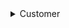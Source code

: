 <link href="md.css" rel="stylesheet"></link>
<details>
<summary>Customer</summary>
 Customer is the key component of any business. This database can contain following details about customers:
  + Name
  + Contact number
  + Address
  + Measurements for their custom orders
  + Orders placed by the customer
</details>


